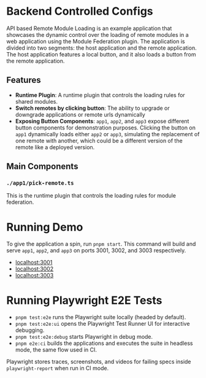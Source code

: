 # Backend Controlled Configs

API based Remote Module Loading is an example application that showcases the dynamic control over the loading of remote modules in a web application using the Module Federation plugin. The application is divided into two segments: the host application and the remote application. The host application features a local button, and it also loads a button from the remote application.

## Features

- **Runtime Plugin**: A runtime plugin that controls the loading rules for shared modules.
- **Switch remotes by clicking button**: The ability to upgrade or downgrade applications or remote urls dynamically
- **Exposing Button Components**: `app1`, `app2`, and `app3` expose different button components for demonstration purposes. Clicking the button on `app1` dynamically loads either `app2` or `app3`, simulating the replacement of one remote with another, which could be a different version of the remote like a deployed version.

## Main Components

### `./app1/pick-remote.ts`

This is the runtime plugin that controls the loading rules for module federation.

# Running Demo

To give the application a spin, run `pnpm start`. This command will build and serve `app1`, `app2`, and `app3` on ports 3001, 3002, and 3003 respectively.

- [localhost:3001](http://localhost:3001/)
- [localhost:3002](http://localhost:3002/)
- [localhost:3003](http://localhost:3003/)

# Running Playwright E2E Tests

- `pnpm test:e2e` runs the Playwright suite locally (headed by default).
- `pnpm test:e2e:ui` opens the Playwright Test Runner UI for interactive debugging.
- `pnpm test:e2e:debug` starts Playwright in debug mode.
- `pnpm e2e:ci` builds the applications and executes the suite in headless mode, the same flow used in CI.

Playwright stores traces, screenshots, and videos for failing specs inside `playwright-report` when run in CI mode.
